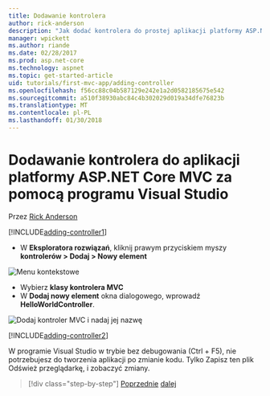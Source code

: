 ```yaml
---
title: Dodawanie kontrolera
author: rick-anderson
description: "Jak dodać kontrolera do prostej aplikacji platformy ASP.NET Core MVC"
manager: wpickett
ms.author: riande
ms.date: 02/28/2017
ms.prod: asp.net-core
ms.technology: aspnet
ms.topic: get-started-article
uid: tutorials/first-mvc-app/adding-controller
ms.openlocfilehash: f56cc88c04b587129e242e1a2d0582185675e542
ms.sourcegitcommit: a510f38930abc84c4b302029d019a34dfe76823b
ms.translationtype: MT
ms.contentlocale: pl-PL
ms.lasthandoff: 01/30/2018
---
```

# <a name="adding-a-controller-to-a-aspnet-core-mvc-app-with-visual-studio"></a>Dodawanie kontrolera do aplikacji platformy ASP.NET Core MVC za pomocą programu Visual Studio

Przez [Rick Anderson](https://twitter.com/RickAndMSFT)

[!INCLUDE[adding-controller1](../../includes/mvc-intro/adding-controller1.md)]

* W **Eksploratora rozwiązań**, kliknij prawym przyciskiem myszy **kontrolerów > Dodaj > Nowy element**

![Menu kontekstowe](adding-controller/_static/add_controller.png)

* Wybierz **klasy kontrolera MVC**
* W **Dodaj nowy element** okna dialogowego, wprowadź **HelloWorldController**.

![Dodaj kontroler MVC i nadaj jej nazwę](adding-controller/_static/ac.png)

[!INCLUDE[adding-controller2](../../includes/mvc-intro/adding-controller2.md)]

W programie Visual Studio w trybie bez debugowania (Ctrl + F5), nie potrzebujesz do tworzenia aplikacji po zmianie kodu. Tylko Zapisz ten plik Odśwież przeglądarkę, i zobaczyć zmiany.

>[!div class="step-by-step"]
[Poprzednie](start-mvc.md)
[dalej](adding-view.md)  
